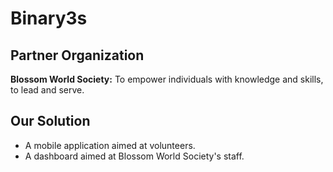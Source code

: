 # Binary3s

## Partner Organization
<strong>Blossom World Society:</strong> To empower individuals with knowledge and skills, to lead and serve.

## Our Solution
- A mobile application aimed at volunteers.
- A dashboard aimed at Blossom World Society's staff.
